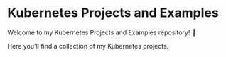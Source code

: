 # Kubernetes Projects and Examples

Welcome to my Kubernetes Projects and Examples repository! 🚀

Here you'll find a collection of my Kubernetes projects.